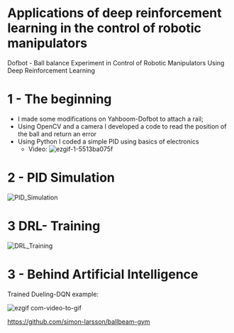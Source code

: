 # Applications of deep reinforcement learning in the control of robotic manipulators
Dofbot - Ball balance
Experiment in Control of Robotic Manipulators Using Deep Reinforcement Learning

# 1 - The beginning
- I made some modifications on Yahboom-Dofbot to attach a rail;
- Using OpenCV and a camera I developed a code to read the position of the ball and return an error
- Using Python I coded a simple PID using basics of electronics
  - Video:
![ezgif-1-5513ba075f](https://user-images.githubusercontent.com/80589396/200386216-51cb41c0-fa53-4f66-ba6d-cb117bcfa1d8.gif)
# 2 - PID Simulation 

![PID_Simulation](https://github.com/FreseEnzo/PID-DRL/assets/80589396/0f892558-af85-4f49-95d0-0682845f03da)
# 3 DRL- Training
![DRL_Training](https://github.com/FreseEnzo/PID-DRL/assets/80589396/f1725891-35bd-4236-9498-38519f7200ea)

# 3 - Behind Artificial Intelligence
Trained Dueling-DQN example:

![ezgif com-video-to-gif](https://user-images.githubusercontent.com/80589396/226601097-793c1ced-e976-409c-b12c-c606d78cff98.gif)

https://github.com/simon-larsson/ballbeam-gym
